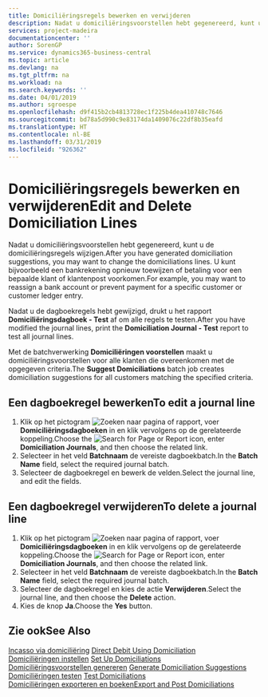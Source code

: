 ```yaml
---
title: Domiciliëringsregels bewerken en verwijderen
description: Nadat u domiciliëringsvoorstellen hebt gegenereerd, kunt u de domiciliëringsregels wijzigen. U kunt bijvoorbeeld een bankrekening opnieuw toewijzen of betaling voor een bepaalde klant of klantenpost voorkomen.
services: project-madeira
documentationcenter: ''
author: SorenGP
ms.service: dynamics365-business-central
ms.topic: article
ms.devlang: na
ms.tgt_pltfrm: na
ms.workload: na
ms.search.keywords: ''
ms.date: 04/01/2019
ms.author: sgroespe
ms.openlocfilehash: d9f415b2cb4813728ec1f225b4dea410748c7646
ms.sourcegitcommit: bd78a5d990c9e83174da1409076c22df8b35eafd
ms.translationtype: HT
ms.contentlocale: nl-BE
ms.lasthandoff: 03/31/2019
ms.locfileid: "926362"
---
```

# <a name="edit-and-delete-domiciliation-lines"></a><span data-ttu-id="41e64-104">Domiciliëringsregels bewerken en verwijderen</span><span class="sxs-lookup"><span data-stu-id="41e64-104">Edit and Delete Domiciliation Lines</span></span>
<span data-ttu-id="41e64-105">Nadat u domiciliëringsvoorstellen hebt gegenereerd, kunt u de domiciliëringsregels wijzigen.</span><span class="sxs-lookup"><span data-stu-id="41e64-105">After you have generated domiciliation suggestions, you may want to change the domiciliations lines.</span></span> <span data-ttu-id="41e64-106">U kunt bijvoorbeeld een bankrekening opnieuw toewijzen of betaling voor een bepaalde klant of klantenpost voorkomen.</span><span class="sxs-lookup"><span data-stu-id="41e64-106">For example, you may want to reassign a bank account or prevent payment for a specific customer or customer ledger entry.</span></span>  

<span data-ttu-id="41e64-107">Nadat u de dagboekregels hebt gewijzigd, drukt u het rapport **Domiciliëringsdagboek - Test** af om alle regels te testen.</span><span class="sxs-lookup"><span data-stu-id="41e64-107">After you have modified the journal lines, print the **Domiciliation Journal - Test** report to test all journal lines.</span></span>  

<span data-ttu-id="41e64-108">Met de batchverwerking **Domiciliëringen voorstellen** maakt u domiciliëringsvoorstellen voor alle klanten die overeenkomen met de opgegeven criteria.</span><span class="sxs-lookup"><span data-stu-id="41e64-108">The **Suggest Domiciliations** batch job creates domiciliation suggestions for all customers matching the specified criteria.</span></span>  

## <a name="to-edit-a-journal-line"></a><span data-ttu-id="41e64-109">Een dagboekregel bewerken</span><span class="sxs-lookup"><span data-stu-id="41e64-109">To edit a journal line</span></span>  

1.  <span data-ttu-id="41e64-110">Klik op het pictogram ![Zoeken naar pagina of rapport](../../media/ui-search/search_small.png "pictogram Zoeken naar pagina of rapport"), voer **Domiciliëringsdagboeken** in en klik vervolgens op de gerelateerde koppeling.</span><span class="sxs-lookup"><span data-stu-id="41e64-110">Choose the ![Search for Page or Report](../../media/ui-search/search_small.png "Search for Page or Report icon") icon, enter **Domiciliation Journals**, and then choose the related link.</span></span>  
2.  <span data-ttu-id="41e64-111">Selecteer in het veld **Batchnaam** de vereiste dagboekbatch.</span><span class="sxs-lookup"><span data-stu-id="41e64-111">In the **Batch Name** field, select the required journal batch.</span></span>  
3.  <span data-ttu-id="41e64-112">Selecteer de dagboekregel en bewerk de velden.</span><span class="sxs-lookup"><span data-stu-id="41e64-112">Select the journal line, and edit the fields.</span></span>  

## <a name="to-delete-a-journal-line"></a><span data-ttu-id="41e64-113">Een dagboekregel verwijderen</span><span class="sxs-lookup"><span data-stu-id="41e64-113">To delete a journal line</span></span>  

1.  <span data-ttu-id="41e64-114">Klik op het pictogram ![Zoeken naar pagina of rapport](../../media/ui-search/search_small.png "pictogram Zoeken naar pagina of rapport"), voer **Domiciliëringsdagboeken** in en klik vervolgens op de gerelateerde koppeling.</span><span class="sxs-lookup"><span data-stu-id="41e64-114">Choose the ![Search for Page or Report](../../media/ui-search/search_small.png "Search for Page or Report icon") icon, enter **Domiciliation Journals**, and then choose the related link.</span></span>  
2.  <span data-ttu-id="41e64-115">Selecteer in het veld **Batchnaam** de vereiste dagboekbatch.</span><span class="sxs-lookup"><span data-stu-id="41e64-115">In the **Batch Name** field, select the required journal batch.</span></span>  
3.  <span data-ttu-id="41e64-116">Selecteer de dagboekregel en kies de actie **Verwijderen**.</span><span class="sxs-lookup"><span data-stu-id="41e64-116">Select the journal line, and then choose the **Delete** action.</span></span>  
4.  <span data-ttu-id="41e64-117">Kies de knop **Ja**.</span><span class="sxs-lookup"><span data-stu-id="41e64-117">Choose the **Yes** button.</span></span>  

## <a name="see-also"></a><span data-ttu-id="41e64-118">Zie ook</span><span class="sxs-lookup"><span data-stu-id="41e64-118">See Also</span></span>  
 <span data-ttu-id="41e64-119">[Incasso via domiciliëring](direct-debit-using-domiciliation.md) </span><span class="sxs-lookup"><span data-stu-id="41e64-119">[Direct Debit Using Domiciliation](direct-debit-using-domiciliation.md) </span></span>  
 <span data-ttu-id="41e64-120">[Domiciliëringen instellen](how-to-set-up-domiciliations.md) </span><span class="sxs-lookup"><span data-stu-id="41e64-120">[Set Up Domiciliations](how-to-set-up-domiciliations.md) </span></span>  
 <span data-ttu-id="41e64-121">[Domiciliëringsvoorstellen genereren](how-to-generate-domiciliation-suggestions.md) </span><span class="sxs-lookup"><span data-stu-id="41e64-121">[Generate Domiciliation Suggestions](how-to-generate-domiciliation-suggestions.md) </span></span>  
 <span data-ttu-id="41e64-122">[Domiciliëringen testen](how-to-test-domiciliations.md) </span><span class="sxs-lookup"><span data-stu-id="41e64-122">[Test Domiciliations](how-to-test-domiciliations.md) </span></span>  
 [<span data-ttu-id="41e64-123">Domiciliëringen exporteren en boeken</span><span class="sxs-lookup"><span data-stu-id="41e64-123">Export and Post Domiciliations</span></span>](how-to-export-and-post-domiciliations.md)
